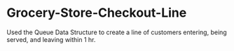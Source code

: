 # Grocery-Store-Checkout-Line
Used the Queue Data Structure to create a line of customers entering, being served, and leaving within 1 hr.
